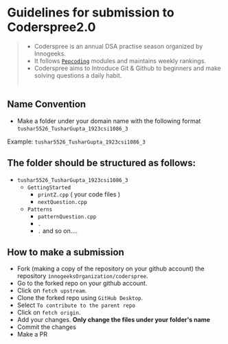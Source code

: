 # Guidelines for submission to Coderspree2.0

> - Coderspree is an annual DSA practise season organized by Innogeeks.
> - It follows  [`Pepcoding`](https://www.pepcoding.com) modules and maintains weekly rankings.
> - Coderspree aims to Introduce Git & Github to beginners and make solving questions a daily habit.
<br> &nbsp;
## Name Convention

- Make a folder under your domain name with the following format `tushar5526_TusharGupta_1923csi1086_3`

Example: `tushar5526_TusharGupta_1923csi1086_3`

## The folder should be structured as follows:

- `tushar5526_TusharGupta_1923csi1086_3`
  - `GettingStarted`
    - `printZ.cpp` ( your code files )
    - `nextQuestion.cpp`
  - `Patterns`
    - `patternQuestion.cpp`
    - `.`
    - `.`
and so on....

## How to make a submission

- Fork (making a copy of the repository on your github account) the repository `innogeeksOrganization/coderspree`.
- Go to the forked repo on your github account.
- Click on `fetch upstream`.
- Clone the forked repo using `GitHub Desktop`.
- Select `To contribute to the parent repo`
- Click on `fetch origin`.
- Add your changes. **Only change the files under your folder's name** 
- Commit the changes
- Make a PR
